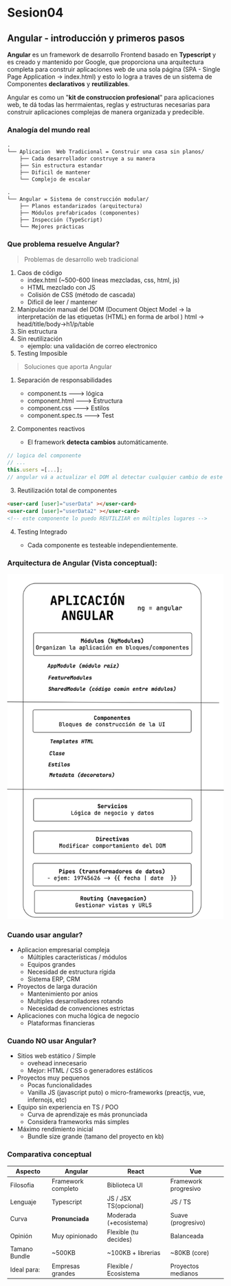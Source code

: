 # Sesion04

## Angular - introducción y primeros pasos

**Angular** es un framework de desarrollo Frontend basado en **Typescript** y es creado y mantenido por Google, que proporciona una arquitectura completa para construir aplicaciones web de una sola página (SPA - Single Page Application -> index.html) y esto lo logra a traves de un sistema de Componentes **declarativos** y **reutilizables**.

Angular es como un "**kit de construccion profesional**" para aplicaciones web, te dá todas las herrmaientas, reglas y estructuras necesarias para construir aplicaciones complejas de manera organizada y predecible.

### Analogía del mundo real

```plain
.
└── Aplicacion  Web Tradicional = Construir una casa sin planos/
    ├── Cada desarrollador construye a su manera
    ├── Sin estructura estandar
    ├── Dificil de mantener
    └── Complejo de escalar
```

```plain
.
└── Angular = Sistema de construcción modular/
    ├── Planos estandarizados (arquitectura)
    ├── Módulos prefabricados (componentes)
    ├── Inspección (TypeScript)
    └── Mejores prácticas
```

### Que problema resuelve Angular?

> Problemas de desarrollo web tradicional

1. Caos de código
   - index.html (~500-600 lineas mezcladas, css, html, js)
   - HTML mezclado con JS
   - Colisión de CSS (método de cascada)
   - Dificil de leer / mantener
2. Manipulación manual del DOM (Document Object Model -> la interpretación de las etiquetas (HTML) en forma de arbol )
  html -> head/title/body->h1/p/table
3. Sin estructura
4. Sin reutilización
   - ejemplo: una validación de correo electronico
5. Testing Imposible

> Soluciones que aporta Angular

1. Separación de responsabilidades
   - component.ts --->   lógica
   - component.html ---> Estructura
   - component.css ---> Estilos
   - component.spec.ts ---> Test

2. Componentes reactivos
   - El framework **detecta cambios** automáticamente.

```ts
// logica del componente
// ...
this.users =[...];
// angular vá a actualizar el DOM al detectar cualquier cambio de este atributo
```

3. Reutilización total de componentes

```html
<user-card [user]="userData" ></user-card>
<user-card [user]="userData2" ></user-card>
<!-- este componente lo puedo REUTILZIAR en múltiples lugares -->
```

4. Testing Integrado

   - Cada componente es testeable independientemente.

### Arquitectura de Angular (Vista conceptual):

![alt text](image.png)

### Cuando usar angular?

- Aplicacion empresarial compleja
  - Múltiples características / módulos
  - Equipos grandes
  - Necesidad de estructura rígida
  - Sistema ERP, CRM
- Proyectos de larga duración
  - Mantenimiento por anios
  - Multiples desarrolladores rotando
  - Necesidad de convenciones estrictas
- Aplicaciones con mucha lógica de negocio
  - Plataformas financieras

### Cuando NO usar Angular?

- Sitios web estático / Simple
  - ovehead innecesario
  - Mejor: HTML / CSS o generadores estáticos
- Proyectos muy pequenos
  - Pocas funcionalidades
  - Vanilla JS (javascript puto) o micro-frameworks (preactjs, vue, infernojs, etc)
- Equipo sin experiencia en TS / POO
  - Curva de aprendizaje es más pronunciada
  - Considera frameworks más simples
- Máximo rendimiento inicial
  - Bundle size grande (tamano del proyecto en kb)

### Comparativa conceptual

| **Aspecto**   | **Angular**        | **React**              | **Vue**              |
| ------------- | ------------------ | ---------------------- | -------------------- |
| Filosofia     | Framework completo | Biblioteca UI          | Framework progresivo |
| Lenguaje      | Typescript         | JS / JSX TS(opcional)  | JS / TS              |
| Curva         | **Pronunciada**    | Moderada (+ecosistema) | Suave (progresivo)   |
| Opinión       | Muy opinionado     | Flexible (tu decides)  | Balanceada           |
| Tamano Bundle | ~500KB             | ~100KB + librerias     | ~80KB (core)         |
| Ideal para:   | Empresas grandes   | Flexible / Ecosistema  | Proyectos medianos   |
